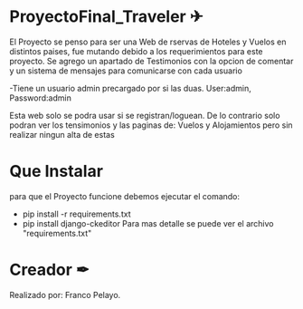 # ProyectoFinal_Traveler ✈

El Proyecto se penso para ser una Web de rservas de Hoteles y Vuelos en distintos paises, fue mutando debido a los requerimientos para este proyecto.
Se agrego un apartado de Testimonios con la opcion de comentar y un sistema de mensajes para comunicarse con cada usuario

-Tiene un usuario admin precargado por si las duas. User:admin, Password:admin

Esta web solo se podra usar si se registran/loguean. De lo contrario solo podran ver los tensimonios y las paginas de: Vuelos y Alojamientos pero sin realizar ningun alta de estas 

# Que Instalar

para que el Proyecto funcione debemos ejecutar el comando:
- pip install -r requirements.txt
- pip install django-ckeditor
Para mas detalle se puede ver el archivo "requirements.txt"

# Creador ✒
Realizado por: Franco Pelayo.

